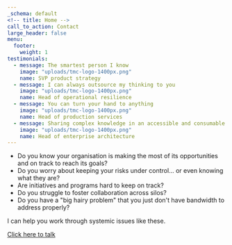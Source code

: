 ```yaml
---
_schema: default
<!-- title: Home -->
call_to_action: Contact
large_header: false
menu:
  footer:
    weight: 1
testimonials:
  - message: The smartest person I know
    image: "uploads/tmc-logo-1400px.png"
    name: SVP product strategy
  - message: I can always outsource my thinking to you
    image: "uploads/tmc-logo-1400px.png"
    name: Head of operational resilience
  - message: You can turn your hand to anything
    image: "uploads/tmc-logo-1400px.png"
    name: Head of production services
  - message: Sharing complex knowledge in an accessible and consumable way
    image: "uploads/tmc-logo-1400px.png"
    name: Head of enterprise architecture
---
```

* Do you know your organisation is making the most of its opportunities and on track to reach its goals?
* Do you worry about keeping your risks under control... or even knowing what they are?
* Are initiatives and programs hard to keep on track?
* Do you struggle to foster collaboration across silos?
* Do you have a "big hairy problem" that you just don't have bandwidth to address properly?

I can help you work through systemic issues like these.

<p class="centred-para"><a class="button-link" href="https://cal.com/truemindconsulting" target="_blank" rel="noopener noreferrer">Click here to talk</a></p>

